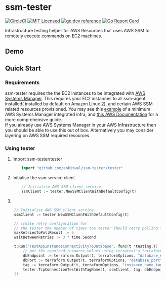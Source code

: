 # ssm-tester
[![CircleCI](https://circleci.com/gh/ankitwal/ssm-tester/tree/main.svg?style=svg)](https://circleci.com/gh/ankitwal/ssm-tester/tree/main)
[![MIT Licensed](https://img.shields.io/badge/license-MIT-blue.svg)](https://raw.githubusercontent.com/ankitwal/ssm-tester/main/LICENSE)
[![go.dev reference](https://img.shields.io/badge/go.dev-reference-007d9c?logo=go&logoColor=white&style=flat-square)](https://pkg.go.dev/mod/github.com/ankitwal/ssm-tester/tester?tab=overview)
[![Go Report Card](https://goreportcard.com/badge/github.com/ankitwal/ssm-tester)](https://goreportcard.com/report/github.com/ankitwal/ssm-tester)


Infrastructure testing helper for AWS Resources that uses AWS SSM to remotely execute commands on EC2 machines.
## Demo


## Quick Start 

### Requirements 

ssm-tester requires the the EC2 instances to be integrated with [AWS Systems Manager](https://aws.amazon.com/systems-manager/). 
This requires your EC2 instances to all ssm-agent installed( installed by default on Amazon Linux 2), and certain AWS SSM related resources provisioned. 
You may see this [example](./examples/private-subnets/terraform/main.tf) of a minimum AWS Systems Manager integrated infra, and 
[this AWS Documentation](https://docs.aws.amazon.com/systems-manager/latest/userguide/systems-manager-setting-up.html) for a more comprehensive guide.  
If you already use AWS Systems Manager in your AWS Infrastructure then you should be able to use this out of box. Alternatively you may
consider layering on AWS SSM required resources 

### Using tester
1. Import ssm-tester/tester
    ```go
    	import "github.com/ankitwal/ssm-tester/tester"
    ```
2. Initialise the ssm service client
    ```go
    	// Initialise AWS SSM client service.
    	ssmClient := tester.NewSSMClientWithDefaultConfig(t)
    ```
3. 
```go
	// Initialise AWS SSM client service.
	ssmClient := tester.NewSSMClientWithDefaultConfig(t)

	// create retry configuration for
	// the tester the number of times the tester should retry polling for the result of the test command
	maxRetriesToPollResult := 5
	waitBetweenRetries := 3 * time.Second

	t.Run("TestAppInstanceConnectivityToDatabase", func(t *testing.T) {
		// get the required resource values using terratest's terraform module
		dbEndpoint := terraform.Output(t, terraformOptions, "database_endpoint")
		dbPort := terraform.Output(t, terraformOptions, "database_port")
		tag := terraform.Output(t, terraformOptions, "instance_name_tag")
		tester.TcpConnectionTestWithTagName(t, ssmClient, tag, dbEndpoint, dbPort, maxRetriesToPollResult, waitBetweenRetries)
	})
```
